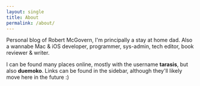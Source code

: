 ```yaml
---
layout: single
title: About
permalink: /about/
---
```


Personal blog of Robert McGovern, I'm principally a stay at home dad. Also a wannabe Mac & iOS developer, programmer, sys-admin, tech editor, book reviewer & writer.

I can be found many places online, mostly with the username **tarasis**, but also **duemoko**. Links can be found in the sidebar, although they'll likely move here in the future :)
